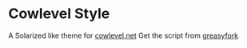 # Cowlevel Style
A Solarized like theme for [cowlevel.net](https://cowlevel.net)
Get the script from [greasyfork](https://greasyfork.org/zh-CN/scripts/28380-cowlevel-style)
